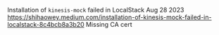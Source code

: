 Installation of `kinesis-mock` failed in LocalStack
Aug 28 2023
https://shihaowey.medium.com/installation-of-kinesis-mock-failed-in-localstack-8c4bcb8a3b20
Missing CA cert

